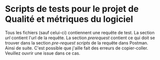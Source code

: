 # Scripts de tests pour le projet de Qualité et métriques du logiciel

Tous les fichiers (sauf celui-ci) contiennent une requête de test. La section _url_ contient l'url de la requête. La section _prerequest_ contient ce qui doit se trouver dans la section _pre-request scripts_ de la requête dans Postman. Ainsi de suite. C'est possible que j'aille fait des erreurs de copier-coller. Veuillez ouvrir une issue dans ce cas.